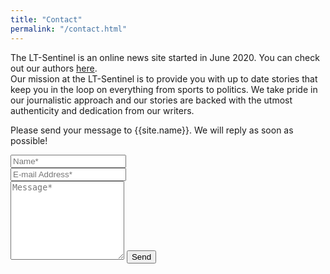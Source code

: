 ```yaml
---
title: "Contact"
permalink: "/contact.html"
---
```


<div class="contact-wrap>
  <div class="about-us">
    The LT-Sentinel is an online news site started in June 2020. You can check out our authors <a href="/authors-list.html">here</a>.
  </div>
  <div class="mission">
  Our mission at the LT-Sentinel is to provide you with up to date stories that keep you in the loop on everything from sports to politics. We take pride in our journalistic approach and our stories are backed with the utmost authenticity and dedication from our writers.
  </div>
</div>
  

<form action="https://formspree.io/{{site.email}}" method="POST">    
<p class="mb-4">Please send your message to {{site.name}}. We will reply as soon as possible!</p>
<div class="form-group row">
<div class="col-md-6">
<input class="form-control" type="text" name="name" placeholder="Name*" required>
</div>
<div class="col-md-6">
<input class="form-control" type="email" name="_replyto" placeholder="E-mail Address*" required>
</div>
</div>
<textarea rows="8" class="form-control mb-3" name="message" placeholder="Message*" required></textarea>    
<input class="btn btn-success" type="submit" value="Send">
</form>
